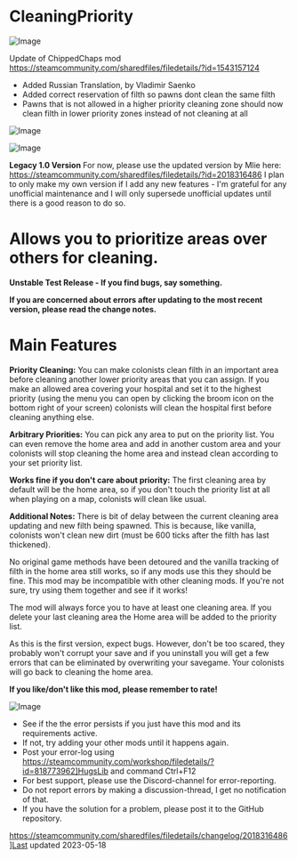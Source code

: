 # CleaningPriority

![Image](https://i.imgur.com/buuPQel.png)

Update of ChippedChaps mod
https://steamcommunity.com/sharedfiles/filedetails/?id=1543157124

- Added Russian Translation, by Vladimir Saenko 
- Added correct reservation of filth so pawns dont clean the same filth
- Pawns that is not allowed in a higher priority cleaning zone should now clean filth in lower priority zones instead of not cleaning at all

![Image](https://i.imgur.com/pufA0kM.png)

	
![Image](https://i.imgur.com/Z4GOv8H.png)


**Legacy 1.0 Version**
For now, please use the updated version by Mlie here:
https://steamcommunity.com/sharedfiles/filedetails/?id=2018316486
I plan to only make my own version if I add any new features - I'm grateful for any unofficial maintenance and I will only supersede unofficial updates until there is a good reason to do so.

# Allows you to prioritize areas over others for cleaning.


**Unstable Test Release - If you find bugs, say something.**

**If you are concerned about errors after updating to the most recent version, please read the change notes.**

# Main Features

**Priority Cleaning:** You can make colonists clean filth in an important area before cleaning another lower priority areas that you can assign. If you make an allowed area covering your hospital and set it to the highest priority (using the menu you can open by clicking the broom icon on the bottom right of your screen) colonists will clean the hospital first before cleaning anything else.

**Arbitrary Priorities:** You can pick any area to put on the priority list. You can even remove the home area and add in another custom area and your colonists will stop cleaning the home area and instead clean according to your set priority list.

**Works fine if you don't care about priority:** The first cleaning area by default will be the home area, so if you don't touch the priority list at all when playing on a map, colonists will clean like usual.

**Additional Notes:**
There is bit of delay between the current cleaning area updating and new filth being spawned. This is because, like vanilla, colonists won't clean new dirt (must be 600 ticks after the filth has last thickened).

No original game methods have been detoured and the vanilla tracking of filth in the home area still works, so if any mods use this they should be fine. This mod may be incompatible with other cleaning mods. If you're not sure, try using them together and see if it works!

The mod will always force you to have at least one cleaning area. If you delete your last cleaning area the Home area will be added to the priority list.

As this is the first version, expect bugs. However, don't be too scared, they probably won't corrupt your save and if you uninstall you will get a few errors that can be eliminated by overwriting your savegame. Your colonists will go back to cleaning the home area.

**If you like/don't like this mod, please remember to rate!**


![Image](https://i.imgur.com/PwoNOj4.png)



-  See if the the error persists if you just have this mod and its requirements active.
-  If not, try adding your other mods until it happens again.
-  Post your error-log using https://steamcommunity.com/workshop/filedetails/?id=818773962]HugsLib and command Ctrl+F12
-  For best support, please use the Discord-channel for error-reporting.
-  Do not report errors by making a discussion-thread, I get no notification of that.
-  If you have the solution for a problem, please post it to the GitHub repository.




https://steamcommunity.com/sharedfiles/filedetails/changelog/2018316486]Last updated 2023-05-18
